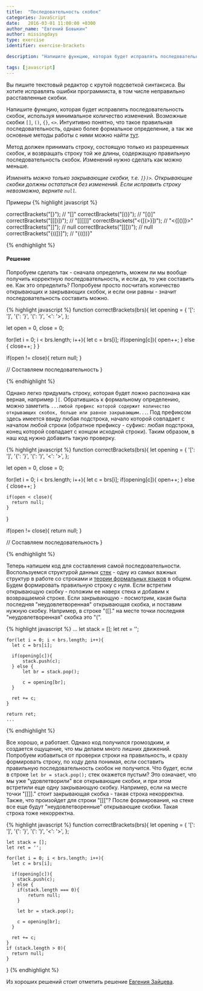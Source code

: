 ```yaml
---
title:  "Последовательность скобок"
categories: JavaScript
date:   2016-03-01 11:00:00 +0300
author_name: "Евгений Бовыкин"
author: missingdays
type: exercise
identifier: exercise-brackets

description: "Напишите функцию, которая будет исправлять последовательность скобок, используя минимальное количество изменений."

tags: [javascript]
---
```


Вы пишите текстовый редактор с крутой подсветкой синтаксиса. Вы хотите исправлять ошибки программиста, в том числе неправильно расставленные скобки.

Напишите функцию, которая будет исправлять последовательность скобок, используя минимальное количество изменений. Возможные скобки `[]`, `()`, `{}`, `<>`. Интуитивно понятно, что такое правильная последовательность, однако более формальное определение, а так же основные методы работы с ними можно найти [тут](http://neerc.ifmo.ru/wiki/index.php?title=%D0%9F%D1%80%D0%B0%D0%B2%D0%B8%D0%BB%D1%8C%D0%BD%D1%8B%D0%B5_%D1%81%D0%BA%D0%BE%D0%B1%D0%BE%D1%87%D0%BD%D1%8B%D0%B5_%D0%BF%D0%BE%D1%81%D0%BB%D0%B5%D0%B4%D0%BE%D0%B2%D0%B0%D1%82%D0%B5%D0%BB%D1%8C%D0%BD%D0%BE%D1%81%D1%82%D0%B8). 

Метод должен принимать строку, состоящую только из разрешенных скобок, и возвращать строку той же длины, содержащую правильную последовательность скобок. Изменений нужно сделать как можно меньше.

*Изменять можно только закрывающие скобки, т.е. `]})>`. Открывающие скобки должны остататься без изменений. Если исправить строку невозможно, верните `null`.*

Примеры
{% highlight javascript %}

correctBrackets("[}"); // "[]"
correctBrackets("[()}"); // "[()]"
correctBrackets("[[[)])"); // "[[[]]]"
correctBrackets("<{[(>}])"); // "<{[()]}>"
correctBrackets("]]"); // null
correctBrackets("[[[))"); // null
correctBrackets("{((])]"); // "{(())}"

{% endhighlight %}

#### Решение

Попробуем сделать так - сначала определить, можем ли мы вообще получить корректную последовательность, и если да, то уже составить ее. Как это определить? Попробуем просто посчитать количество открывающих и закрывающих скобок, и если они равны - значит последовательность составить можно.

{% highlight javascript %}
function correctBrackets(brs){
  let opening = {
    '[': ']',
    '{': '}',
    '(': ')',
    '<': '>',
  };

  let open = 0, close = 0;

  for(let i = 0; i < brs.length; i++){
    let c = brs[i];
    if(opening[c]){
      open++;
    } else {
      close++;
    }
  }

  if(open != close){
    return null;
  }

  // Составляем последовательность
}

{% endhighlight %}

Однако легко придумать строку, которая будет ложно распознана как верная, например `][`. Обратившись к формальному определению, можно заметить `...любой префикс которой содержит количество открывающих скобок, больше или равное закрывающим...`. Под префиксом здесь имеется ввиду любая подстрока, начало которой совпадает с началом любой строки (обратное префиксу - суфикс: любая подстрока, конец которой совпадает с концом исходной строки). Таким образом, в наш код нужно добавить такую проверку.

{% highlight javascript %}
function correctBrackets(brs){
  let opening = {
    '[': ']',
    '{': '}',
    '(': ')',
    '<': '>',
  };

  let open = 0, close = 0;

  for(let i = 0; i < brs.length; i++){
    let c = brs[i];
    if(opening[c]){
      open++;
    } else {
      close++;
    }

    if(open < close){
      return null;
    }
  }

  if(open != close){
    return null;
  }

  // Составляем последовательность
}

{% endhighlight %}

Теперь напишем код для составления самой последовательности. Воспользуемся структурой данных [стек](https://ru.wikipedia.org/wiki/%D0%A1%D1%82%D0%B5%D0%BA) - одну из самых важных структур в работе со строками и [теории формальных языков](https://ru.wikipedia.org/wiki/%D0%A4%D0%BE%D1%80%D0%BC%D0%B0%D0%BB%D1%8C%D0%BD%D1%8B%D0%B9_%D1%8F%D0%B7%D1%8B%D0%BA) в общем. Будем формировать правильную строку с нуля. Если встретим открывающую скобку - положим ее наверх стека и добавим к возвращаемой строке. Если закрывающую - посмотрим, какая была последняя "неудовлетворенная" открывающая скобка, и поставим нужную скобку. Например, в строке "([]." на месте точки последняя "неудовлетворенная" скобка это "(".

{% highlight javascript %}
  ...
    let stack = [];
    let ret = '';

    for(let i = 0; i < brs.length; i++){
      let c = brs[i];

      if(opening[c]){
          stack.push(c);
      } else {
          let br = stack.pop();

          c = opening[br];
      }

      ret += c;
    }

    return ret;
    ...
{% endhighlight %}

Все хорошо, и работает. Однако код получился громоздким, и создается ощущение, что мы делаем много лишних движений. Попробуем избавиться от проверки строки на правильность, и сразу формировать строку, по ходу дела понимая, если составить правильную последовательность скобок не получится. Что будет, если в строке `let br = stack.pop();` стек окажется пустым? Это означает, что мы уже "удовлетворили" все открывающие скобки, и при этом встретили еще одну закрывающую скобку. Например, если на месте точки "[[]]." стоит закрывающая скобка - такая строка некорректна. Также, что произойдет для строки "[[["? После формирования, на стеке все еще будут "неудовлетворенные" открывающие скобки. Такая строка тоже некорректна.

{% highlight javascript %}
function correctBrackets(brs){
    let opening = {
      '[': ']',
      '{': '}',
      '(': ')',
      '<': '>',
    };

    let stack = [];
    let ret = '';

    for(let i = 0; i < brs.length; i++){
      let c = brs[i];

      if(opening[c]){
        stack.push(c);
      } else {
        if(stack.length === 0){
            return null;
        }

        let br = stack.pop();

        c = opening[br];
      }

      ret += c;
    }
    if (stack.length > 0){
      return null;
    }
}
{% endhighlight %}

Из хороших решений стоит отметить решение [Евгения Зайцева](https://gist.github.com/z4o4z/119f3b0dc8c3a9ac4c56).